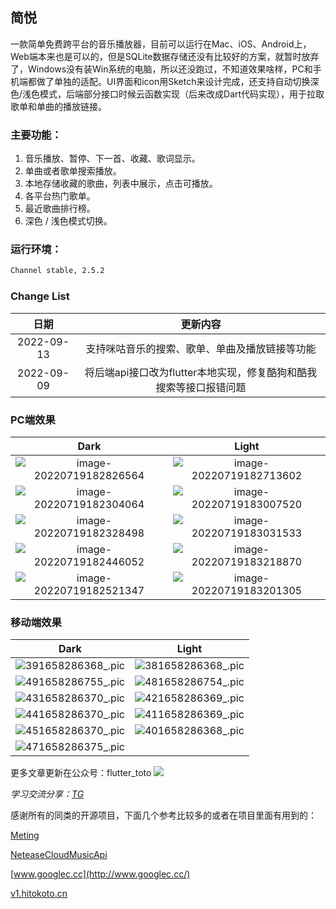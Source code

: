 ## 简悦 

一款简单免费跨平台的音乐播放器，目前可以运行在Mac、iOS、Android上，Web端本来也是可以的，但是SQLite数据存储还没有比较好的方案，就暂时放弃了，Windows没有装Win系统的电脑，所以还没跑过，不知道效果啥样，PC和手机端都做了单独的适配。UI界面和icon用Sketch来设计完成，还支持自动切换深色/浅色模式，后端部分接口时候云函数实现（后来改成Dart代码实现），用于拉取歌单和单曲的播放链接。

### 主要功能：

1. 音乐播放、暂停、下一首、收藏、歌词显示。
2. 单曲或者歌单搜索播放。
3. 本地存储收藏的歌曲，列表中展示，点击可播放。
4. 各平台热门歌单。
5. 最近歌曲排行榜。
6. 深色 / 浅色模式切换。

### 运行环境：

```markdown
Channel stable, 2.5.2
```


### Change List

|   日期  |   更新内容   |
| :-------: | :-------: |
| 2022-09-13 | 支持咪咕音乐的搜索、歌单、单曲及播放链接等功能 |
| 2022-09-09 | 将后端api接口改为flutter本地实现，修复酷狗和酷我搜索等接口报错问题 |


### PC端效果

|                             Dark                             |                            Light                             |
| :----------------------------------------------------------: | :----------------------------------------------------------: |
| ![image-20220719182826564](https://s2.loli.net/2022/07/20/xjRtCsOeKuVZcf9.png) | ![image-20220719182713602](https://s2.loli.net/2022/07/20/BF6GjActRLqPmQK.png) |
| ![image-20220719182304064](https://s2.loli.net/2022/07/20/YcOzflk7Fg56InS.png) | ![image-20220719183007520](https://s2.loli.net/2022/07/20/otd97Dvu5Kh3Umj.png) |
| ![image-20220719182328498](https://s2.loli.net/2022/07/20/1qnb4HGjRxVi3UB.png) | ![image-20220719183031533](https://s2.loli.net/2022/07/20/6SDKeVdwOQ43Ljb.png) |
| ![image-20220719182446052](https://s2.loli.net/2022/07/20/6CceQDJRxEr5PMd.png) | ![image-20220719183218870](https://s2.loli.net/2022/07/20/VUdh2qDNOwuZ81p.png) |
| ![image-20220719182521347](https://s2.loli.net/2022/07/20/qBb4ZogGfYpJQxv.png) | ![image-20220719183201305](https://s2.loli.net/2022/07/20/D4rmN83Md5qgRBu.png) |

### 移动端效果

|                             Dark                             |                            Light                             |
| :----------------------------------------------------------: | :----------------------------------------------------------: |
| ![391658286368_.pic](https://s2.loli.net/2022/07/20/9qHY3mylBCKn5t8.jpg) | ![381658286368_.pic](https://s2.loli.net/2022/07/20/OSeiJsYhqXzrlvw.jpg) |
| ![491658286755_.pic](https://s2.loli.net/2022/07/20/thJ8iefyn4Cbzqs.jpg) | ![481658286754_.pic](https://s2.loli.net/2022/07/20/YkLfW6nXesBQRxg.jpg) |
| ![431658286370_.pic](https://s2.loli.net/2022/07/20/NqvOGosW5cm2Bbt.jpg) | ![421658286369_.pic](https://s2.loli.net/2022/07/20/CSArugdF7wMTX3a.jpg) |
| ![441658286370_.pic](https://s2.loli.net/2022/07/20/bdBYlmLfSiDUJPM.jpg) | ![411658286369_.pic](https://s2.loli.net/2022/07/20/1Q8XqlFpAE7T2cL.jpg) |
| ![451658286370_.pic](https://s2.loli.net/2022/07/20/ubAprcSdTe6n3Va.jpg) | ![401658286368_.pic](https://s2.loli.net/2022/07/20/cyYZJeTDlzHtFPn.jpg) |
| ![471658286375_.pic](https://s2.loli.net/2022/07/20/eSNH1o3WBYqEzK5.jpg) |                                                              |


更多文章更新在公众号：flutter_toto
![](https://s2.loli.net/2022/12/12/EWvyFX2LgiaeZ3d.jpg)


*学习交流分享：[TG](https://t.me/flutter_toto)*




感谢所有的同类的开源项目，下面几个参考比较多的或者在项目里面有用到的：

[Meting](https://github.com/metowolf/Meting)

[NeteaseCloudMusicApi](https://github.com/Binaryify/NeteaseCloudMusicApi)

[www.googlec.cc](http://www.googlec.cc/)

[v1.hitokoto.cn](https://v1.hitokoto.cn/)


